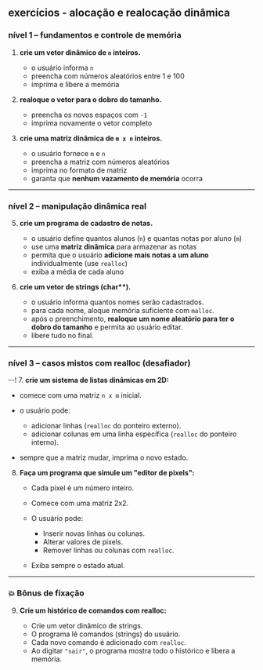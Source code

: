 ## exercícios - alocação e realocação dinâmica

### **nível 1 – fundamentos e controle de memória**

1. **crie um vetor dinâmico de `n` inteiros.**
   * o usuário informa `n`
   * preencha com números aleatórios entre 1 e 100
   * imprima e libere a memória

2. **realoque o vetor para o dobro do tamanho.**
   * preencha os novos espaços com `-1`
   * imprima novamente o vetor completo

3. **crie uma matriz dinâmica de `m x n` inteiros.**
   * o usuário fornece `m` e `n`
   * preencha a matriz com números aleatórios
   * imprima no formato de matriz
   * garanta que **nenhum vazamento de memória** ocorra

---

### **nível 2 – manipulação dinâmica real**

5. **crie um programa de cadastro de notas.**
   * o usuário define quantos alunos (`n`) e quantas notas por aluno (`m`)
   * use uma **matriz dinâmica** para armazenar as notas
   * permita que o usuário **adicione mais notas a um aluno** individualmente (use `realloc`)
   * exiba a média de cada aluno

6. **crie um vetor de strings (char\*\*).**
   * o usuário informa quantos nomes serão cadastrados.
   * para cada nome, aloque memória suficiente com `malloc`.
   * após o preenchimento, **realoque um nome aleatório para ter o dobro do tamanho** e permita ao usuário editar.
   * libere tudo no final.

---

### **nível 3 – casos mistos com realloc (desafiador)**

--!
7. **crie um sistema de listas dinâmicas em 2D:**
   * comece com uma matriz `n x m` inicial.
   * o usuário pode:

     * adicionar linhas (`realloc` do ponteiro externo).
     * adicionar colunas em uma linha específica (`realloc` do ponteiro interno).
   * sempre que a matriz mudar, imprima o novo estado.

8. **Faça um programa que simule um "editor de pixels":**

   * Cada pixel é um número inteiro.
   * Comece com uma matriz 2x2.
   * O usuário pode:

     * Inserir novas linhas ou colunas.
     * Alterar valores de pixels.
     * Remover linhas ou colunas com `realloc`.
   * Exiba sempre o estado atual.

---

### 💥 Bônus de fixação

9. **Crie um histórico de comandos com realloc:**

   * Crie um vetor dinâmico de strings.
   * O programa lê comandos (strings) do usuário.
   * Cada novo comando é adicionado com `realloc`.
   * Ao digitar `"sair"`, o programa mostra todo o histórico e libera a memória.

